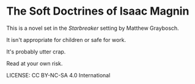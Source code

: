 # The Soft Doctrines of Isaac Magnin

This is a novel set in the *Starbreaker* setting by Matthew Graybosch.

It isn't appropriate for children or safe for work.

It's probably utter crap.

Read at your own risk.

LICENSE: CC BY-NC-SA 4.0 International
